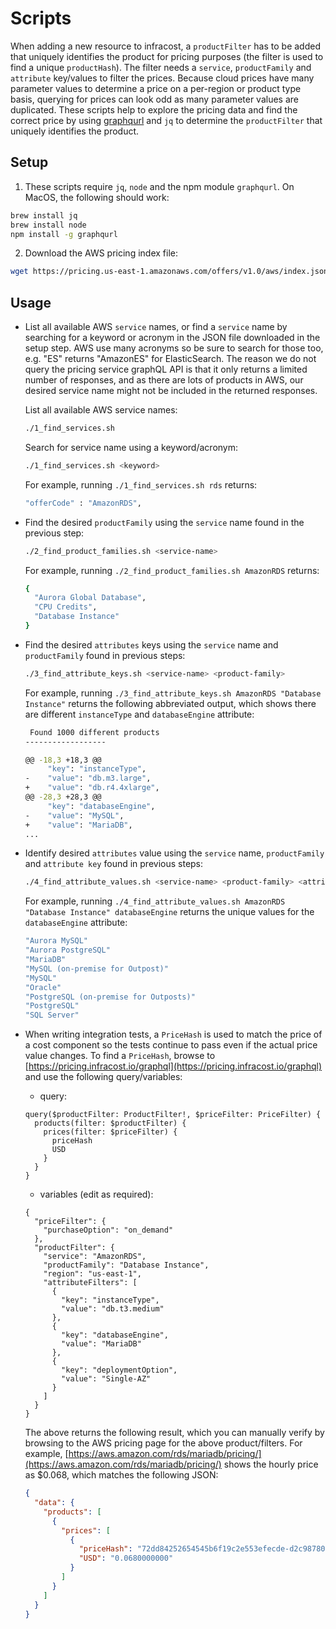 # Scripts

When adding a new resource to infracost, a `productFilter` has to be added that uniquely identifies the product for pricing purposes (the filter is used to find a unique `productHash`). The filter needs a `service`, `productFamily` and `attribute` key/values to filter the prices. Because cloud prices have many parameter values to determine a price on a per-region or product type basis, querying for prices can look odd as many parameter values are duplicated. These scripts help to explore the pricing data and find the correct price by using [graphqurl](https://github.com/hasura/graphqurl) and `jq` to determine the `productFilter` that uniquely identifies the product.

## Setup

1. These scripts require `jq`, `node` and the npm module `graphqurl`. On MacOS, the following should work:

  ```sh
  brew install jq
  brew install node
  npm install -g graphqurl
  ```

2. Download the AWS pricing index file:

  ```sh
  wget https://pricing.us-east-1.amazonaws.com/offers/v1.0/aws/index.json
  ```

## Usage

* List all available AWS `service` names, or find a `service` name by searching for a keyword or acronym in the JSON file downloaded in the setup step. AWS use many acronyms so be sure to search for those too, e.g. "ES" returns "AmazonES" for ElasticSearch. The reason we do not query the pricing service graphQL API is that it only returns a limited number of responses, and as there are lots of products in AWS, our desired service name might not be included in the returned responses.

  List all available AWS service names:

  ```sh
  ./1_find_services.sh
  ```

  Search for service name using a keyword/acronym:

  ```sh
  ./1_find_services.sh <keyword>
  ```

  For example, running `./1_find_services.sh rds` returns:

  ```sh
  "offerCode" : "AmazonRDS",
  ```

* Find the desired `productFamily` using the `service` name found in the previous step:

  ```sh
  ./2_find_product_families.sh <service-name>
  ```

  For example, running `./2_find_product_families.sh AmazonRDS` returns:

    ```sh
    {
      "Aurora Global Database",
      "CPU Credits",
      "Database Instance"
    }
    ```

* Find the desired `attributes` keys using the `service` name and `productFamily` found in previous steps:

  ```sh
  ./3_find_attribute_keys.sh <service-name> <product-family>
  ```

  For example, running `./3_find_attribute_keys.sh AmazonRDS "Database Instance"` returns the following abbreviated output, which shows there are different `instanceType` and `databaseEngine` attribute:

    ```sh
     Found 1000 different products
    ------------------
    
    @@ -18,3 +18,3 @@
         "key": "instanceType",
    -    "value": "db.m3.large",
    +    "value": "db.r4.4xlarge",
    @@ -28,3 +28,3 @@
         "key": "databaseEngine",
    -    "value": "MySQL",
    +    "value": "MariaDB",
    ...
    ```

* Identify desired `attributes` value using the `service` name, `productFamily` and `attribute key` found in previous steps:

  ```sh
  ./4_find_attribute_values.sh <service-name> <product-family> <attribute-key>
  ```

  For example, running `./4_find_attribute_values.sh AmazonRDS "Database Instance" databaseEngine` returns the unique values for the `databaseEngine` attribute:

    ```sh
    "Aurora MySQL"
    "Aurora PostgreSQL"
    "MariaDB"
    "MySQL (on-premise for Outpost)"
    "MySQL"
    "Oracle"
    "PostgreSQL (on-premise for Outposts)"
    "PostgreSQL"
    "SQL Server"
    ```

* When writing integration tests, a `PriceHash` is used to match the price of a cost component so the tests continue to pass even if the actual price value changes. To find a `PriceHash`, browse to [https://pricing.infracost.io/graphql](https://pricing.infracost.io/graphql) and use the following query/variables:

  * query:

  ```gql
  query($productFilter: ProductFilter!, $priceFilter: PriceFilter) {
    products(filter: $productFilter) {
      prices(filter: $priceFilter) {
        priceHash
        USD
      }
    }
  }
  ```

  * variables (edit as required):

  ```gql
  {
    "priceFilter": {
      "purchaseOption": "on_demand"
    },
    "productFilter": {
      "service": "AmazonRDS",
      "productFamily": "Database Instance",
      "region": "us-east-1",
      "attributeFilters": [
        {
          "key": "instanceType",
          "value": "db.t3.medium"
        },
        {
          "key": "databaseEngine",
          "value": "MariaDB"
        },
        {
          "key": "deploymentOption",
          "value": "Single-AZ"
        }
      ]
    }
  }
  ```

  The above returns the following result, which you can manually verify by browsing to the AWS pricing page for the above product/filters. For example, [https://aws.amazon.com/rds/mariadb/pricing/](https://aws.amazon.com/rds/mariadb/pricing/) shows the hourly price as $0.068, which matches the following JSON:

  ```json
  {
    "data": {
      "products": [
        {
          "prices": [
            {
              "priceHash": "72dd84252654545b6f19c2e553efecde-d2c98780d7b6e36641b521f1f8145c6f",
              "USD": "0.0680000000"
            }
          ]
        }
      ]
    }
  }
  ```
